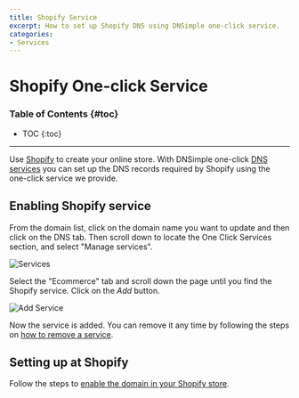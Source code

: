 ```yaml
---
title: Shopify Service
excerpt: How to set up Shopify DNS using DNSimple one-click service.
categories:
- Services
---
```


# Shopify One-click Service

### Table of Contents {#toc}

* TOC
{:toc}

---

Use [Shopify](https://www.shopify.com) to create your online store. With DNSimple one-click [DNS services](/categories/services/) you can set up the DNS records required by Shopify using the one-click service we provide.


## Enabling Shopify service

From the domain list, click on the domain name you want to update and then click on the DNS tab. Then scroll down to locate the One Click Services section, and select "Manage services".

![Services](/files/services-dns-page-add.png)

Select the "Ecommerce" tab and scroll down the page until you find the Shopify service. Click on the *Add* button.

![Add Service](/files/services-shopify.png)

Now the service is added. You can remove it any time by following the steps on [how to remove a service](/articles/services/#removing-services).


## Setting up at Shopify

Follow the steps to [enable the domain in your Shopify store](https://help.shopify.com/en/manual/online-store/domains/add-a-domain/using-existing-domains/connecting-domains).
